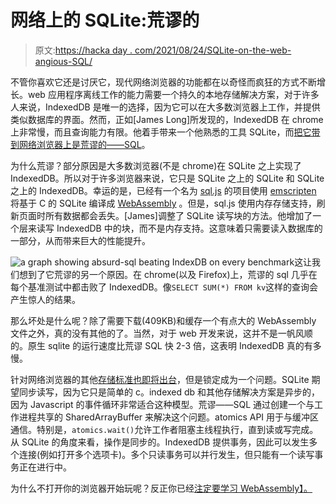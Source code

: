 # 网络上的 SQLite:荒谬的

> 原文:[https://hacka day . com/2021/08/24/SQLite-on-the-web-angious-SQL/](https://hackaday.com/2021/08/24/sqlite-on-the-web-absurd-sql/)

不管你喜欢它还是讨厌它，现代网络浏览器的功能都在以奇怪而疯狂的方式不断增长。web 应用程序离线工作的能力需要一个持久的本地存储解决方案，对于许多人来说，IndexedDB 是唯一的选择，因为它可以在大多数浏览器上工作，并提供类似数据库的界面。然而，正如[James Long]所发现的，IndexedDB 在 chrome 上非常慢，而且查询能力有限。他着手带来一个他熟悉的工具 SQLite，而[把它带到网络浏览器上是荒谬的——SQL](https://jlongster.com/future-sql-web)。

为什么荒谬？部分原因是大多数浏览器(不是 chrome)在 SQLite 之上实现了 IndexedDB。所以对于许多浏览器来说，它只是 SQLite 之上的 SQLite 和 SQLite 之上的 IndexedDB。幸运的是，已经有一个名为 [sql.js](https://github.com/sql-js/sql.js/) 的项目使用 [emscripten](https://emscripten.org/docs/introducing_emscripten/about_emscripten.html) 将基于 C 的 SQLite 编译成 [WebAssembly](https://hackaday.com/2019/04/04/webassembly-what-is-it-and-why-should-you-care/) 。但是，sql.js 使用内存存储支持，刷新页面时所有数据都会丢失。[James]调整了 SQLite 读写块的方法。他增加了一个层来读写 IndexedDB 中的块，而不是内存支持。这意味着只需要读入数据库的一部分，从而带来巨大的性能提升。

![a graph showing absurd-sql beating IndexDB on every benchmark](../Images/6beae1de3c1ec9d57b7c87de6ad0f224.png)这让我们想到了它荒谬的另一个原因。在 chrome(以及 Firefox)上，荒谬的 sql 几乎在每个基准测试中都击败了 IndexedDB。像`SELECT SUM(*) FROM kv`这样的查询会产生惊人的结果。

那么坏处是什么呢？除了需要下载(409KB)和缓存一个有点大的 WebAssembly 文件之外，真的没有其他的了。当然，对于 web 开发来说，这并不是一帆风顺的。原生 sqlite 的运行速度比荒谬 SQL 快 2-3 倍，这表明 IndexedDB 真的有多慢。

针对网络浏览器的其他[存储标准也即将出台](https://web.dev/storage-foundation/)，但是锁定成为一个问题。SQLite 期望同步读写，因为它只是简单的 c。indexed db 和其他存储解决方案是异步的，因为 Javascript 的事件循环非常适合这种模型。荒谬——SQL 通过创建一个与工作进程共享的 SharedArrayBuffer 来解决这个问题。atomics API 用于与缓冲区通信。特别是，`atomics.wait()`允许工作者阻塞主线程执行，直到读或写完成。从 SQLite 的角度来看，操作是同步的。IndexedDB 提供事务，因此可以发生多个连接(例如打开多个选项卡)。多个只读事务可以并行发生，但只能有一个读写事务正在进行中。

为什么不打开你的浏览器开始玩呢？反正你已经[注定要学习 WebAssembly】。](https://hackaday.com/2021/07/15/you-are-doomed-to-learn-webassembly/)